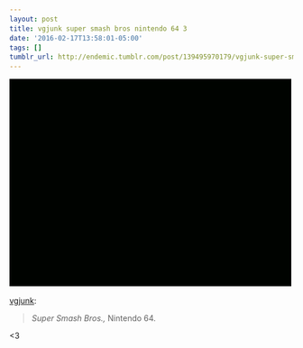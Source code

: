 ```yaml
---
layout: post
title: vgjunk super smash bros nintendo 64 3
date: '2016-02-17T13:58:01-05:00'
tags: []
tumblr_url: http://endemic.tumblr.com/post/139495970179/vgjunk-super-smash-bros-nintendo-64-3
---
```

 ![](/tumblr_files/tumblr_o2nfphnyHY1qd4q8ao1_500.gif)  

[vgjunk](http://vgjunk.tumblr.com/post/139440702147):

> _Super Smash Bros.,_&nbsp;Nintendo 64.

\<3

